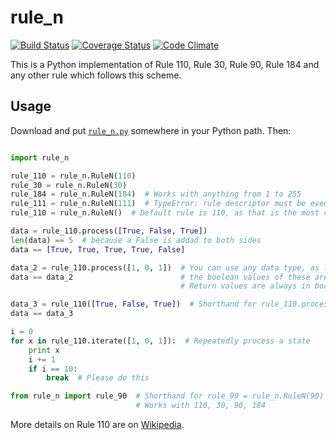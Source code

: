 # rule\_n

[![Build Status](https://travis-ci.org/randomdude999/rule_n.svg?branch=master)](https://travis-ci.org/randomdude999/rule_n)
[![Coverage Status](https://coveralls.io/repos/github/randomdude999/rule_n/badge.svg?branch=master)](https://coveralls.io/github/randomdude999/rule_n?branch=master)
[![Code Climate](https://codeclimate.com/github/randomdude999/rule_n/badges/gpa.svg)](https://codeclimate.com/github/randomdude999/rule_n)

This is a Python implementation of Rule 110, Rule 30, Rule 90, Rule 184 and any other rule which follows this scheme.

## Usage

Download and put [`rule_n.py`](https://raw.githubusercontent.com/randomdude999/rule_n/master/rule_n.py) somewhere in your Python path. Then:

```python

import rule_n

rule_110 = rule_n.RuleN(110)
rule_30 = rule_n.RuleN(30)
rule_184 = rule_n.RuleN(184)  # Works with anything from 1 to 255
rule_111 = rule_n.RuleN(111)  # TypeError: rule descriptor must be even!
rule_110 = rule_n.RuleN()  # Default rule is 110, as that is the most common

data = rule_110.process([True, False, True]) 
len(data) == 5  # because a False is addad to both sides
data == [True, True, True, True, False]

data_2 = rule_110.process([1, 0, 1])  # You can use any data type, as long as
data == data_2                        # the boolean values of these are correct
                                      # Return values are always in boolean

data_3 = rule_110([True, False, True])  # Shorthand for rule_110.process(state)
data == data_3

i = 0
for x in rule_110.iterate([1, 0, 1]):  # Repeatedly process a state
    print x
    i += 1
    if i == 10:
        break  # Please do this

from rule_n import rule_90  # Shorthand for rule_90 = rule_n.RuleN(90)
                            # Works with 110, 30, 90, 184
```

More details on Rule 110 are on [Wikipedia](https://en.wikipedia.org/wiki/Rule_110).
